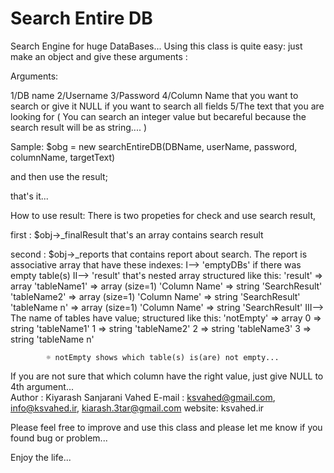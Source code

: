 Search Entire DB
===

Search Engine for huge DataBases...
Using this class is quite easy: just make an object and give these arguments :

Arguments:

1/DB name
2/Username
3/Password
4/Column Name that you want to search or give it NULL if you want to search all fields
5/The text that you are looking for ( You can search an integer value but becareful because the search result will be as string.... )

Sample: $obg = new searchEntireDB(DBName, userName, password, columnName, targetText)

and then use the result;

that's it...

How to use result:
There is two propeties for check and use search result,

first : $obj->_finalResult that's an array contains search result

second : $obj->_reports that contains report about search. The report is associative array that have these indexes:
	I-->   'emptyDBs' if there was empty table(s)
	II-->  'result' that's nested array structured like this:
			 'result' => 
			  array 
				 'tableName1' => 
					array (size=1)
					  'Column Name' => string 'SearchResult'
				 'tableName2' => 
					array (size=1)
					  'Column Name' => string 'SearchResult'
				 'tableName n' => 
					array (size=1)
					  'Column Name' => string 'SearchResult'
	III--> The name of tables have value; structured like this:
			 'notEmpty' => 
				  array 
					 0 => string 'tableName1'
					 1 => string 'tableName2'
					 2 => string 'tableName3'
					 3 => string 'tableName n'
         
			☼ notEmpty shows which table(s) is(are) not empty...
			
If you are not sure that which column have the right value, just give NULL to 4th argument...				 
Author : Kiyarash Sanjarani Vahed
E-mail : ksvahed@gmail.com, info@ksvahed.ir, kiarash.3tar@gmail.com
website: ksvahed.ir

Please feel free to improve and use this class and please let me know if you found bug or problem...


Enjoy the life...

